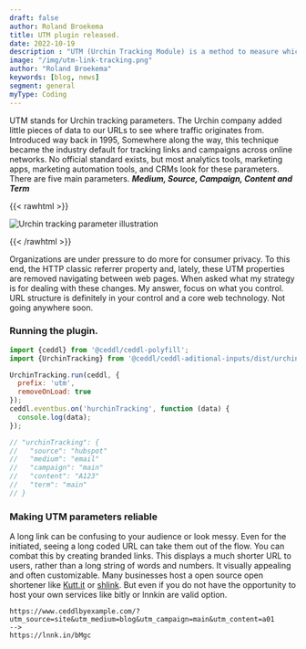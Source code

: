 ```yaml
---
draft: false
author: Roland Broekema
title: UTM plugin released.
date: 2022-10-19
description : "UTM (Urchin Tracking Module) is a method to measure which campaigns and links are and aren't working."
image: "/img/utm-link-tracking.png"
author: "Roland Broekema"
keywords: [blog, news]
segment: general
myType: Coding
---
```


UTM stands for Urchin tracking parameters. The Urchin company added little pieces of data to our URLs to see where
traffic originates from. Introduced way back in 1995, Somewhere along the way, this technique became the industry
default for tracking links and campaigns across online networks. No official standard exists, but most analytics tools,
marketing apps, marketing automation tools, and CRMs look for these parameters. There are five main parameters.
***Medium, Source, Campaign, Content and Term***

{{< rawhtml >}}
<p><img src="/img/utm-link-tracking.png" alt="Urchin tracking parameter illustration"></p>
{{< /rawhtml >}}

Organizations are under pressure to do more for consumer privacy. To this end, the HTTP classic referrer property and,
lately, these UTM properties are removed navigating between web pages. When asked what my strategy is for dealing with
these changes. My answer, focus on what you control. URL structure is definitely in your control and a core web
technology. Not going anywhere soon.

### Running the plugin.

```js 
import {ceddl} from '@ceddl/ceddl-polyfill';
import {UrchinTracking} from '@ceddl/ceddl-aditional-inputs/dist/urchin-tracking';

UrchinTracking.run(ceddl, {
  prefix: 'utm',
  removeOnLoad: true
});
ceddl.eventbus.on('hurchinTracking', function (data) {
  console.log(data);
});

// "urchinTracking": {
//   "source": "hubspot"
//   "medium": "email"
//   "campaign": "main"
//   "content": "A123"
//   "term": "main"
// }
```

### Making UTM parameters reliable

A long link can be confusing to your audience or look messy. Even for the initiated, seeing a long coded URL can take
them out of the flow. You can combat this by creating branded links. This displays a much shorter URL to users,
rather than a long string of words and numbers. It visually appealing and often customizable. Many businesses host a
open source open shortener like [Kutt.it](https://kutt.it/) or [shlink](https://shlink.io/). But even if you do not have
the opportunity to host your own services like bitly or lnnkin are valid option.

```
https://www.ceddlbyexample.com/?utm_source=site&utm_medium=blog&utm_campaign=main&utm_content=a01
-->
https://lnnk.in/bMgc
```